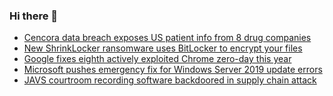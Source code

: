 ### Hi there 👋

<!--START_SECTION:feed-->
* [Cencora data breach exposes US patient info from 8 drug companies](https://www.bleepingcomputer.com/news/security/cencora-data-breach-exposes-us-patient-info-from-8-drug-companies/)
* [New ShrinkLocker ransomware uses BitLocker to encrypt your files](https://www.bleepingcomputer.com/news/security/new-shrinklocker-ransomware-uses-bitlocker-to-encrypt-your-files/)
* [Google fixes eighth actively exploited Chrome zero-day this year](https://www.bleepingcomputer.com/news/security/google-fixes-eighth-actively-exploited-chrome-zero-day-this-year/)
* [Microsoft pushes emergency fix for Windows Server 2019 update errors](https://www.bleepingcomputer.com/news/microsoft/microsoft-pushes-emergency-fix-for-windows-server-2019-0x800f0982-update-errors/)
* [JAVS courtroom recording software backdoored in supply chain attack](https://www.bleepingcomputer.com/news/security/javs-courtroom-recording-software-backdoored-in-supply-chain-attack/)
<!--END_SECTION:feed-->

<!--
**frankenk/frankenk** is a ✨ _special_ ✨ repository because its `README.md` (this file) appears on your GitHub profile.

Here are some ideas to get you started:

- 🔭 I’m currently working on ...
- 🌱 I’m currently learning ...
- 👯 I’m looking to collaborate on ...
- 🤔 I’m looking for help with ...
- 💬 Ask me about ...
- 📫 How to reach me: ...
- 😄 Pronouns: ...
- ⚡ Fun fact: ...
-->



